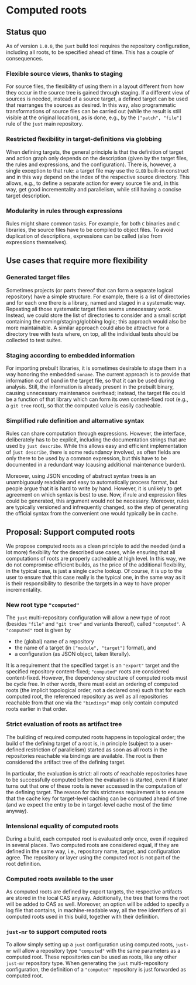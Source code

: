 Computed roots
==============

Status quo
----------

As of version `1.0.0`, the `just` build tool requires the repository
configuration, including all roots, to be specified ahead of time. This
has a couple of consequences.

### Flexible source views, thanks to staging

For source files, the flexibility of using them in a layout different
from how they occur in the source tree is gained through staging. If a
different view of sources is needed, instead of a source target, a
defined target can be used that rearranges the sources as desired. In
this way, also programmatic transformations of source files can be
carried out (while the result is still visible at the original
location), as is done, e.g., by the `["patch", "file"]` rule of the
`just` main repository.

### Restricted flexibility in target-definitions via globbing

When defining targets, the general principle is that the definition of
target and action graph only depends on the description (given by the
target files, the rules and expressions, and the configuration). There
is, however, a single exception to that rule: a target file may use the
`GLOB` built-in construct and in this way depend on the index of the
respective source directory. This allows, e.g., to define a separate
action for every source file and, in this way, get good incrementality
and parallelism, while still having a concise target description.

### Modularity in rules through expressions

Rules might share common tasks. For example, for both `C` binaries and
`C` libraries, the source files have to be compiled to object files. To
avoid duplication of descriptions, expressions can be called (also from
expressions themselves).

Use cases that require more flexibility
---------------------------------------

### Generated target files

Sometimes projects (or parts thereof that can form a separate logical
repository) have a simple structure. For example, there is a list of
directories and for each one there is a library, named and staged in a
systematic way. Repeating all those systematic target files seems
unnecessary work. Instead, we could store the list of directories to
consider and a small script containing the naming/staging/globbing
logic; this approach would also be more maintainable. A similar approach
could also be attractive for a directory tree with tests where, on top,
all the individual tests should be collected to test suites.

### Staging according to embedded information

For importing prebuilt libraries, it is sometimes desirable to stage
them in a way honoring the embedded `soname`. The current approach is to
provide that information out of band in the target file, so that it can
be used during analysis. Still, the information is already present in
the prebuilt binary, causing unnecessary maintenance overhead; instead,
the target file could be a function of that library which can form its
own content-fixed root (e.g., a `git tree` root), so that the computed
value is easily cacheable.

### Simplified rule definition and alternative syntax

Rules can share computation through expressions. However, the interface,
deliberately has to be explicit, including the documentation strings
that are used by `just describe`. While this allows easy and efficient
implementation of `just describe`, there is some redundancy involved, as
often fields are only there to be used by a common expression, but this
have to be documented in a redundant way (causing additional maintenance
burden).

Moreover, using JSON encoding of abstract syntax trees is an
unambiguously readable and easy to automatically process format, but
people argue that it is hard to write by hand. However, it is unlikely
to get agreement on which syntax is best to use. Now, if rule and
expression files could be generated, this argument would not be
necessary. Moreover, rules are typically versioned and infrequently
changed, so the step of generating the official syntax from the
convenient one would typically be in cache.

Proposal: Support computed roots
--------------------------------

We propose computed roots as a clean principle to add the needed (and a
lot more) flexibility for the described use cases, while ensuring that
all computations of roots are properly cacheable at high level. In this
way, we do not compromise efficient builds, as the price of the
additional flexibility, in the typical case, is just a single cache
lookup. Of course, it is up to the user to ensure that this case really
is the typical one, in the same way as it is their responsibility to
describe the targets in a way to have proper incrementality.

### New root type `"computed"`

The `just` multi-repository configuration will allow a new type of root
(besides `"file"` and `"git tree"` and variants thereof), called
`"computed"`. A `"computed"` root is given by

 - the (global) name of a repository
 - the name of a target (in `["module", "target"]` format), and
 - a configuration (as JSON object, taken literally).

It is a requirement that the specified target is an `"export"` target
and the specified repository content-fixed; `"computed"` roots are
considered content-fixed. However, the dependency structure of computed
roots must be cycle free. In other words, there must exist an ordering
of computed roots (the implicit topological order, not a declared one)
such that for each computed root, the referenced repository as well as
all repositories reachable from that one via the `"bindings"` map only
contain computed roots earlier in that order.

### Strict evaluation of roots as artifact tree

The building of required computed roots happens in topological order;
the build of the defining target of a root is, in principle (subject to
a user-defined restriction of parallelism) started as soon as all roots
in the repositories reachable via bindings are available. The root is
then considered the artifact tree of the defining target.

In particular, the evaluation is strict: all roots of reachable
repositories have to be successfully computed before the evaluation is
started, even if it later turns out that one of these roots is never
accessed in the computation of the defining target. The reason for this
strictness requirement is to ensure that the cache key for target-level
caching can be computed ahead of time (and we expect the entry to be in
target-level cache most of the time anyway).

### Intensional equality of computed roots

During a build, each computed root is evaluated only once, even if
required in several places. Two computed roots are considered equal, if
they are defined in the same way, i.e., repository name, target, and
configuration agree. The repository or layer using the computed root is
not part of the root definition.

### Computed roots available to the user

As computed roots are defined by export targets, the respective
artifacts are stored in the local CAS anyway. Additionally, the tree
that forms the root will be added to CAS as well. Moreover, an option
will be added to specify a log file that contains, in machine-readable
way, all the tree identifiers of all computed roots used in this build,
together with their definition.

### `just-mr` to support computed roots

To allow simply setting up a `just` configuration using computed roots,
`just-mr` will allow a repository type `"computed"` with the same
parameters as a computed root. These repositories can be used as roots,
like any other `just-mr` repository type. When generating the `just`
multi-repository configuration, the definition of a `"computed"`
repository is just forwarded as computed root.

